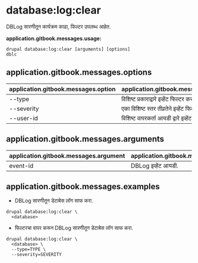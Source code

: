 # database:log:clear
DBLog सारणीतून कार्यक्रम काढा, फिल्टर उपलब्ध आहेत.

**application.gitbook.messages.usage:**
```
drupal database:log:clear [arguments] [options]
dblc
```

## application.gitbook.messages.options
application.gitbook.messages.option | application.gitbook.messages.details
-------|-------------
--type | विशिष्ट प्रकाराद्वारे इव्हेंट फिल्टर करा.
--severity | एका विशिष्ट स्तर तीव्रतेने इव्हेंट फिल्टर करा.
--user-id | विशिष्ट वापरकर्ता आयडी द्वारे इव्हेंट फिल्टर करा.

## application.gitbook.messages.arguments
application.gitbook.messages.argument | application.gitbook.messages.details
---------|-------------
event-id | DBLog इव्हेंट आयडी.

## application.gitbook.messages.examples
* DBLog सारणीतून डेटाबेस लॉग साफ करा.
```
drupal database:log:clear \
  <database>
```
* फिल्टरचा वापर करून DBLog सारणीतून डेटाबेस लॉग साफ करा.
```
drupal database:log:clear \
  <database> \
  --type=TYPE \
  --severity=SEVERITY
```
